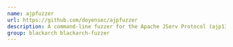 ```yaml
---
name: ajpfuzzer
url: https://github.com/doyensec/ajpfuzzer
description: A command-line fuzzer for the Apache JServ Protocol (ajp13).
group: blackarch blackarch-fuzzer
---
```

